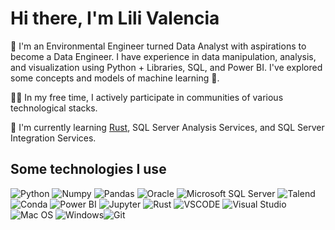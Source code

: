 # Hi there, I'm Lili Valencia 

💚 I'm an Environmental Engineer  turned Data Analyst with aspirations to become a Data Engineer. I have experience in data manipulation, analysis, and visualization using Python + Libraries, SQL, and Power BI. I've explored some concepts and models of machine learning 🦾.

👩‍💻 In my free time, I actively participate in communities of various technological stacks. 

🌱 I'm currently learning [Rust](https://doc.rust-lang.org/book/), SQL Server Analysis Services, and SQL Server Integration Services.

## Some technologies I use
![Python](https://img.shields.io/badge/Python-FFD43B?style=for-the-badge&logo=python&logoColor=blue) ![Numpy](https://img.shields.io/badge/Numpy-777BB4?style=for-the-badge&logo=numpy&logoColor=white)
![Pandas](https://img.shields.io/badge/Pandas-2C2D72?style=for-the-badge&logo=pandas&logoColor=white)
![Oracle](https://img.shields.io/badge/Oracle-F80000?style=for-the-badge&logo=Oracle&logoColor=white) ![Microsoft SQL Server](https://img.shields.io/badge/Microsoft%20SQL%20Server-CC2927?style=for-the-badge&logo=microsoft%20sql%20server&logoColor=white) 
![Talend](https://img.shields.io/badge/Talend-FF6D70?style=for-the-badge&logo=Talend&logoColor=white) ![Conda](https://img.shields.io/badge/conda-342B029.svg?&style=for-the-badge&logo=anaconda&logoColor=white) ![Power BI](https://img.shields.io/badge/PowerBI-F2C811?style=for-the-badge&logo=Power%20BI&logoColor=white) ![Jupyter](https://img.shields.io/badge/Jupyter-F37626.svg?&style=for-the-badge&logo=Jupyter&logoColor=white) 
![Rust](https://img.shields.io/badge/Rust-000000?style=for-the-badge&logo=rust&logoColor=white) ![VSCODE](https://img.shields.io/badge/VSCode-0078D4?style=for-the-badge&logo=visual%20studio%20code&logoColor=white) ![Visual Studio](https://img.shields.io/badge/Visual_Studio-5C2D91?style=for-the-badge&logo=visual%20studio&logoColor=white) ![Mac OS](https://img.shields.io/badge/mac%20os-000000?style=for-the-badge&logo=apple&logoColor=white)
![Windows](https://img.shields.io/badge/Windows-0078D6?style=for-the-badge&logo=windows&logoColor=white)![Git](https://img.shields.io/badge/GIT-E44C30?style=for-the-badge&logo=git&logoColor=white)
